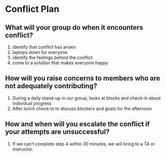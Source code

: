 Conflict Plan
=============

## What will your group do when it encounters conflict?

1. identify that conflict has arisen
2. laptops down for everyone
3. identify the feelings behind the conflict
4. come to a solution that makes everyone happy

## How will you raise concerns to members who are not adequately contributing?

1. During a daily stand-up in our group, looks at blocks and check-in about individual progress
2. After lunch check-in to discuss blockers and goals for the afternoon

## How and when will you escalate the conflict if your attempts are unsuccessful?

1. If we can't complete step 4 within 30 minutes, we will bring to a TA or instructor.